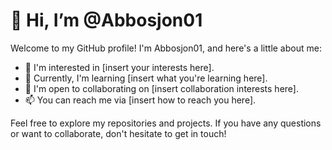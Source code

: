 # 👋 Hi, I’m @Abbosjon01

Welcome to my GitHub profile! I'm Abbosjon01, and here's a little about me:

- 👀 I'm interested in [insert your interests here].
- 🌱 Currently, I'm learning [insert what you're learning here].
- 💞️ I'm open to collaborating on [insert collaboration interests here].
- 📫 You can reach me via [insert how to reach you here].

Feel free to explore my repositories and projects. If you have any questions or want to collaborate, don't hesitate to get in touch!

<!---
Abbosjon01/Abbosjon01 is a ✨ special ✨ repository because its `README.md` (this file) appears on your GitHub profile.
You can click the Preview link to take a look at your changes.
--->
